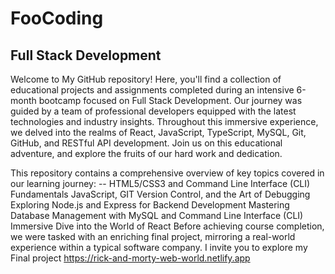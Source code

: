 # FooCoding
## Full Stack Development
Welcome to My GitHub repository! Here, you'll find a collection of educational projects and assignments completed during an intensive 6-month bootcamp focused on Full Stack Development. Our journey was guided by a team of professional developers equipped with the latest technologies and industry insights. Throughout this immersive experience, we delved into the realms of React, JavaScript, TypeScript, MySQL, Git, GitHub, and RESTful API development. Join us on this educational adventure, and explore the fruits of our hard work and dedication.

This repository contains a comprehensive overview of key topics covered in our learning journey:
-- HTML5/CSS3 and Command Line Interface (CLI) Fundamentals
JavaScript, GIT Version Control, and the Art of Debugging
Exploring Node.js and Express for Backend Development
Mastering Database Management with MySQL and Command Line Interface (CLI)
Immersive Dive into the World of React
Before achieving course completion, we were tasked with an enriching final project, mirroring a real-world experience within a typical software company. I invite you to explore my Final project
https://rick-and-morty-web-world.netlify.app
